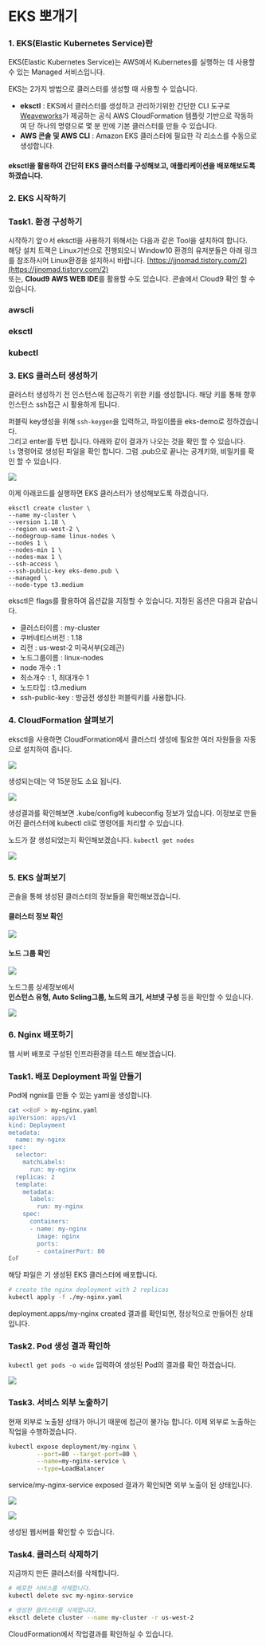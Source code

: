 # EKS 뽀개기

### 1. EKS\(Elastic Kubernetes Service\)란

EKS\(Elastic Kubernetes Service\)는 AWS에서 Kubernetes를 실행하는 데 사용할 수 있는 Managed 서비스입니다.

EKS는 2가지 방법으로 클러스터를 생성할 때 사용할 수 있습니다.

* **eksctl** : EKS에서 클러스터를 생성하고 관리하기위한 간단한 CLI 도구로 [Weaveworks](https://www.weave.works/)가 제공하는 공식 AWS CloudFormation 템플릿 기반으로 작동하여 단 하나의 명령으로 몇 분 만에 기본 클러스터를 만들 수 있습니다.
* **AWS 콘솔 및 AWS CLI** : Amazon EKS 클러스터에 필요한 각 리소스를 수동으로 생성합니다.

#### eksctl을 활용하여 간단히 EKS 클러스터를 구성해보고, 애플리케이션을 배포해보도록 하겠습니다.

### 2. EKS 시작하기

### Task1. 환경 구성하기

시작하기 앞ㅇ서 eksctl을 사용하기 위해서는 다음과 같은 Tool을 설치하여 합니다.  
해당 설치 트랙은 Linux기반으로 진행되오니 Window10 환경의 유저분들은 아래 링크를 참조하시어 Linux환경을 설치하시 바랍니다.  [https://jjnomad.tistory.com/2](https://jjnomad.tistory.com/2)  
또는, **Cloud9 AWS WEB IDE**를 활용할 수도 있습니다. 콘솔에서 Cloud9 확인 할 수 있습니다.

### awscli

### eksctl

### kubectl

### 3. EKS 클러스터 생성하기

클러스터 생성하기 전 인스턴스에 접근하기 위한 키를 생성합니다. 해당 키를 통해 향후 인스턴스 ssh접근 시 활용하게 됩니다.

퍼블릭 key생성을 위해 `ssh-keygen`을 입력하고, 파일이름을 eks-demo로 정하겠습니다.   
그리고 enter를 두번 칩니다. 아래와 같이 결과가 나오는 것을 확인 할 수 있습니다.   
`ls` 명령어로 생성된 파일을 확인 합니다. 그럼 .pub으로 끝나는 공개키와, 비밀키를 확인 할 수 있습니다.

![](../../.gitbook/assets/image%20%2827%29.png)

이제 아래코드를 실행하면 EKS 클러스터가 생성해보도록 하겠습니다.

```text
eksctl create cluster \
--name my-cluster \
--version 1.18 \
--region us-west-2 \
--nodegroup-name linux-nodes \
--nodes 1 \
--nodes-min 1 \
--nodes-max 1 \
--ssh-access \
--ssh-public-key eks-demo.pub \
--managed \
--node-type t3.medium
```

eksctl은 flags를 활용하여 옵션값을 지정할 수 있습니다. 지정된 옵션은 다음과 같습니다.

* 클러스터이름 : my-cluster
* 쿠버네티스버전 : 1.18
* 리전 : us-west-2 미국서부\(오레곤\)
* 노드그룹이름 : linux-nodes
* node 개수 : 1
* 최소개수 : 1, 최대개수 1
* 노드타입 : t3.medium
* ssh-public-key : 방금전 생성한 퍼블릭키를 사용합니다.

### 4. CloudFormation 살펴보기

eksctl을 사용하면 CloudFormation에서 클러스터 생성에 필요한 여러 자원들을 자동으로 설치하여 줍니다.

![](../../.gitbook/assets/image%20%2828%29.png)

생성되는데는 약 15분정도 소요 됩니다.

![](../../.gitbook/assets/image%20%2836%29.png)

생성결과를 확인해보면 .kube/config에 kubeconfig 정보가 있습니다. 이정보로 만들어진 클러스터에 kubectl cli로 명령어를 처리할 수 있습니다.

노드가 잘 생성되었는지 확인해보겠습니다. `kubectl get nodes`

![](../../.gitbook/assets/image%20%2830%29.png)

### **5. EKS 살펴보기**

콘솔을 통해 생성된 클러스터의 정보들을 확인해보겠습니다.

#### 클러스터 정보 확인

![](../../.gitbook/assets/image%20%2834%29.png)

#### 노드 그룹 확인

![](../../.gitbook/assets/image%20%2831%29.png)

노드그룹 상세정보에서   
**인스턴스 유형, Auto Scling그룹, 노드의  크기, 서브넷 구성** 등을 확인할 수 있습니다.

![](../../.gitbook/assets/image%20%2829%29.png)

### **6. Nginx 배포하기**

웹 서버 배포로 구성된 인프라환경을 테스트 해보겠습니다.

### Task1. 배포 Deployment 파일 만들기

Pod에 ngnix를 만들 수 있는 yaml을 생성합니다.

```bash
cat <<EoF > my-nginx.yaml
apiVersion: apps/v1
kind: Deployment
metadata:
  name: my-nginx
spec:
  selector:
    matchLabels:
      run: my-nginx
  replicas: 2
  template:
    metadata:
      labels:
        run: my-nginx
    spec:
      containers:
      - name: my-nginx
        image: nginx
        ports:
        - containerPort: 80
EoF
```

해당 파일은 기 생성된 EKS 클러스터에 배포합니다.

```bash
# create the nginx deployment with 2 replicas
kubectl apply -f ./my-nginx.yaml
```

deployment.apps/my-nginx created 결과를 확인되면, 정상적으로 만들어진 상태입니다.

### Task2. Pod 생성 결과 확인하

`kubectl get pods -o wide` 입력하여 생성된 Pod의 결과를 확인 하겠습니다. 

![](../../.gitbook/assets/image%20%2837%29.png)

### Task3. 서비스 외부 노출하기

현재 외부로 노출된 상태가 아니기 때문에 접근이 불가능 합니다. 이제 외부로 노출하는 작업을 수행하겠습니다. 

```bash
kubectl expose deployment/my-nginx \
        --port=80 --target-port=80 \
        --name=my-nginx-service \
        --type=LoadBalancer
```

service/my-nginx-service exposed 결과가 확인되면 외부 노출이 된 상태입니다.

![](../../.gitbook/assets/image%20%2839%29.png)

![](../../.gitbook/assets/image%20%2838%29.png)

생성된 웹서버를 확인할 수 있습니다.

### Task4. 클러스터 삭제하기

지금까지 만든 클러스터를 삭제합니다.

```bash
# 배포한 서비스를 삭제합니다.
kubectl delete svc my-nginx-service

# 생성한 클러스터를 삭제합니다.
eksctl delete cluster --name my-cluster -r us-west-2
```

CloudFormation에서 작업결과를 확인하실 수 있습니다.

